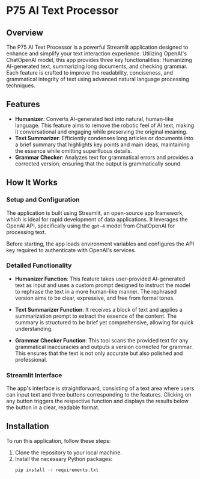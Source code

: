 # P75 AI Text Processor

## Overview
The P75 AI Text Processor is a powerful Streamlit application designed to enhance and simplify your text interaction experience. Utilizing OpenAI's ChatOpenAI model, this app provides three key functionalities: Humanizing AI-generated text, summarizing long documents, and checking grammar. Each feature is crafted to improve the readability, conciseness, and grammatical integrity of text using advanced natural language processing techniques.

## Features
- **Humanizer**: Converts AI-generated text into natural, human-like language. This feature aims to remove the robotic feel of AI text, making it conversational and engaging while preserving the original meaning.
- **Text Summarizer**: Efficiently condenses long articles or documents into a brief summary that highlights key points and main ideas, maintaining the essence while omitting superfluous details.
- **Grammar Checker**: Analyzes text for grammatical errors and provides a corrected version, ensuring that the output is grammatically sound.

## How It Works
### Setup and Configuration
The application is built using Streamlit, an open-source app framework, which is ideal for rapid development of data applications. It leverages the OpenAI API, specifically using the `gpt-4` model from ChatOpenAI for processing text.

Before starting, the app loads environment variables and configures the API key required to authenticate with OpenAI's services.

### Detailed Functionality
- **Humanizer Function**: This feature takes user-provided AI-generated text as input and uses a custom prompt designed to instruct the model to rephrase the text in a more human-like manner. The rephrased version aims to be clear, expressive, and free from formal tones.
  
- **Text Summarizer Function**: It receives a block of text and applies a summarization prompt to extract the essence of the content. The summary is structured to be brief yet comprehensive, allowing for quick understanding.
  
- **Grammar Checker Function**: This tool scans the provided text for any grammatical inaccuracies and outputs a version corrected for grammar. This ensures that the text is not only accurate but also polished and professional.

### Streamlit Interface
The app's interface is straightforward, consisting of a text area where users can input text and three buttons corresponding to the features. Clicking on any button triggers the respective function and displays the results below the button in a clear, readable format.

## Installation
To run this application, follow these steps:

1. Clone the repository to your local machine.
2. Install the necessary Python packages:
   ```bash
   pip install -r requirements.txt
